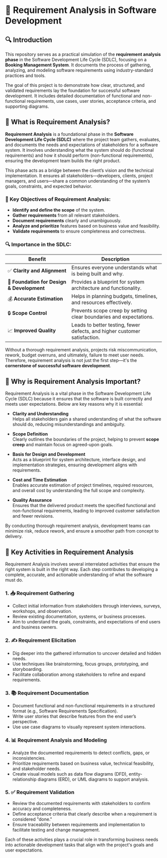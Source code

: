 # 📘 Requirement Analysis in Software Development

## 🔍 Introduction

This repository serves as a practical simulation of the **requirement analysis phase** in the Software Development Life Cycle (SDLC), focusing on a **Booking Management System**. It documents the process of gathering, analyzing, and modeling software requirements using industry-standard practices and tools.

The goal of this project is to demonstrate how clear, structured, and validated requirements lay the foundation for successful software development. It includes detailed documentation of functional and non-functional requirements, use cases, user stories, acceptance criteria, and supporting diagrams.

## 📌 What is Requirement Analysis?

**Requirement Analysis** is a foundational phase in the **Software Development Life Cycle (SDLC)** where the project team gathers, evaluates, and documents the needs and expectations of stakeholders for a software system. It involves understanding what the system should do (functional requirements) and how it should perform (non-functional requirements), ensuring the development team builds the right product.

This phase acts as a bridge between the client’s vision and the technical implementation. It ensures all stakeholders—developers, clients, project managers, and users—share a common understanding of the system’s goals, constraints, and expected behavior.

### 🧠 Key Objectives of Requirement Analysis:

- **Identify and define the scope** of the system.
- **Gather requirements** from all relevant stakeholders.
- **Document requirements** clearly and unambiguously.
- **Analyze and prioritize** features based on business value and feasibility.
- **Validate requirements** to ensure completeness and correctness.

### 🔍 Importance in the SDLC:

| Benefit                                    | Description                                                               |
| ------------------------------------------ | ------------------------------------------------------------------------- |
| ✅ **Clarity and Alignment**               | Ensures everyone understands what is being built and why.                 |
| 🧱 **Foundation for Design & Development** | Provides a blueprint for system architecture and functionality.           |
| 💰 **Accurate Estimation**                 | Helps in planning budgets, timelines, and resources effectively.          |
| 🔒 **Scope Control**                       | Prevents scope creep by setting clear boundaries and expectations.        |
| 📈 **Improved Quality**                    | Leads to better testing, fewer defects, and higher customer satisfaction. |

Without a thorough requirement analysis, projects risk miscommunication, rework, budget overruns, and ultimately, failure to meet user needs. Therefore, requirement analysis is not just the first step—it's the **cornerstone of successful software development**.

## 🎯 Why is Requirement Analysis Important?

Requirement Analysis is a vital phase in the Software Development Life Cycle (SDLC) because it ensures that the software is built correctly and meets user expectations. Below are key reasons why it is essential:

- **Clarity and Understanding**  
  Helps all stakeholders gain a shared understanding of what the software should do, reducing misunderstandings and ambiguity.

- **Scope Definition**  
  Clearly outlines the boundaries of the project, helping to prevent **scope creep** and maintain focus on agreed-upon goals.

- **Basis for Design and Development**  
  Acts as a blueprint for system architecture, interface design, and implementation strategies, ensuring development aligns with requirements.

- **Cost and Time Estimation**  
  Enables accurate estimation of project timelines, required resources, and overall cost by understanding the full scope and complexity.

- **Quality Assurance**  
  Ensures that the delivered product meets the specified functional and non-functional requirements, leading to improved customer satisfaction and fewer revisions.

By conducting thorough requirement analysis, development teams can minimize risk, reduce rework, and ensure a smoother path from concept to delivery.

## 🧩 Key Activities in Requirement Analysis

Requirement Analysis involves several interrelated activities that ensure the right system is built in the right way. Each step contributes to developing a complete, accurate, and actionable understanding of what the software must do.

### 1. 📥 Requirement Gathering

- Collect initial information from stakeholders through interviews, surveys, workshops, and observation.
- Review existing documentation, systems, or business processes.
- Aim to understand the goals, constraints, and expectations of end users and business owners.

### 2. ✍️ Requirement Elicitation

- Dig deeper into the gathered information to uncover detailed and hidden needs.
- Use techniques like brainstorming, focus groups, prototyping, and storyboarding.
- Facilitate collaboration among stakeholders to refine and expand requirements.

### 3. 📚 Requirement Documentation

- Document functional and non-functional requirements in a structured format (e.g., Software Requirements Specification).
- Write user stories that describe features from the end user’s perspective.
- Use use case diagrams to visually represent system interactions.

### 4. 📊 Requirement Analysis and Modeling

- Analyze the documented requirements to detect conflicts, gaps, or inconsistencies.
- Prioritize requirements based on business value, technical feasibility, and stakeholder needs.
- Create visual models such as data flow diagrams (DFD), entity-relationship diagrams (ERD), or UML diagrams to support analysis.

### 5. ✅ Requirement Validation

- Review the documented requirements with stakeholders to confirm accuracy and completeness.
- Define acceptance criteria that clearly describe when a requirement is considered "done."
- Ensure traceability between requirements and implementation to facilitate testing and change management.

Each of these activities plays a crucial role in transforming business needs into actionable development tasks that align with the project's goals and user expectations.
